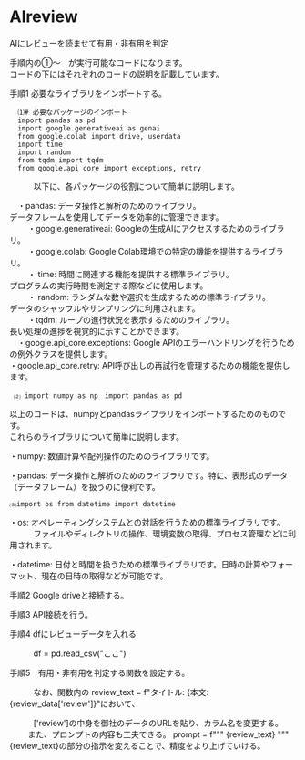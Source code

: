 # AIreview
AIにレビューを読ませて有用・非有用を判定  


手順内の①～　が実行可能なコードになります。  
コードの下にはそれぞれのコードの説明を記載しています。  


手順1 必要なライブラリをインポートする。  

      ⑴# 必要なパッケージのインポート
      import pandas as pd
      import google.generativeai as genai
      from google.colab import drive, userdata
      import time
      import random
      from tqdm import tqdm
      from google.api_core import exceptions, retry   

  
  　　　以下に、各パッケージの役割について簡単に説明します。  
    
   　・pandas: データ操作と解析のためのライブラリ。  
               データフレームを使用してデータを効率的に管理できます。  
　　 ・google.generativeai: Googleの生成AIにアクセスするためのライブラリ。  
　　 ・google.colab: Google Colab環境での特定の機能を提供するライブラリ。  
　　 ・ time: 時間に関連する機能を提供する標準ライブラリ。  
              プログラムの実行時間を測定する際などに使用します。  
　　 ・ random: ランダムな数や選択を生成するための標準ライブラリ。  
                データのシャッフルやサンプリングに利用されます。  
　　 ・tqdm: ループの進行状況を表示するためのライブラリ。  
            長い処理の進捗を視覚的に示すことができます。  
   　・google.api_core.exceptions: Google APIのエラーハンドリングを行うための例外クラスを提供します。  
     ・google.api_core.retry: API呼び出しの再試行を管理するための機能を提供します。  

     ⑵ import numpy as np　import pandas as pd 
     
以上のコードは、numpyとpandasライブラリをインポートするためのものです。  
これらのライブラリについて簡単に説明します。  

・numpy: 数値計算や配列操作のためのライブラリです。

・pandas: データ操作と解析のためのライブラリです。特に、表形式のデータ（データフレーム）を扱うのに便利です。  

    ⑶import os from datetime import datetime  
    
・os: オペレーティングシステムとの対話を行うための標準ライブラリです。  
　　　ファイルやディレクトリの操作、環境変数の取得、プロセス管理などに利用されます。

・datetime: 日付と時間を扱うための標準ライブラリです。日時の計算やフォーマット、現在の日時の取得などが可能です。



     
    

      

手順2 Google driveと接続する。  

手順3 API接続を行う。  

手順4 dfにレビューデータを入れる  

　　　df = pd.read_csv("ここ")  
   
手順5　有用・非有用を判定する関数を設定する。  

　　　なお、関数内の review_text = f"タイトル: {本文: {review_data['review']}"において、  
    
　　　['review']の中身を御社のデータのURLを貼り、カラム名を変更する。  
   　　
     また、プロンプトの内容も工夫できる。
     prompt = f"""
     {review_text}
     """
      {review_text}の部分の指示を変えることで、精度をより上げていける。
     
     
